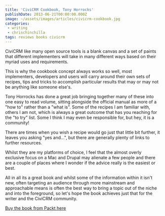 ```yaml
---
title: 'CiviCRM Cookbook, Tony Horrocks'
publishDate: 2013-06-21T00:00:00.000Z
image: ~/assets/images/articles/civicrm-cookbook.jpg
categories:
 - writing
 - chrischinchilla
tags: reviews books civicrm
---
```


CiviCRM like many open source tools is a blank canvas and a set of paints that different implementers will take in many different ways based on their myriad uses and requirements.

This is why the cookbook concept always works so well, most implementers, developers and users will carry around their own sets of recipes, tips and tricks to accomplish particular results that may or may not be anything like someone else's.

Tony Horrocks has done a great job bringing together many of these into one easy to read volume, sitting alongside the official manual as more of a "how to" rather than a "what is". Some of the recipes I am familiar with, others I am not, which is always a great outcome that has you reaching for the "to try" list. Some I think I may even be responsible for, but hey, it is a community!

There are times when you wish a recipe would go just that little bit further, it leaves you asking "yes and...", but there are generally plenty of links to further resources.

Whilst they are my platforms of choice, I feel that the almost overly exclusive focus on a Mac and Drupal may alienate a few people and there are a couple of places where I wonder if the advice really is the easiest or best.

All in all its a great book and whilst some of the information within it isn't new, often targeting an audience through more mainstream and approachable means is often the best way to bring a topic out of the niche and into the foreground, so let's hope the book achieves just that for the writer and the CiviCRM community.

<a href="https://www.packtpub.com/civicrm-cookbook/book" target="_blank">Buy the book from Packt here</a>
